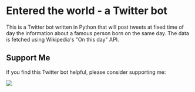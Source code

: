 # Entered the world - a Twitter bot

This is a Twitter bot written in Python that will post tweets at fixed time of day the information about a famous person born on the same day. The data is fetched using Wikipedia's "On this day" API.

## Support Me

If you find this Twitter bot helpful, please consider supporting me:

<a href="https://www.buymeacoffee.com/neerkoli"><img src="https://img.buymeacoffee.com/button-api/?text=Buy me a coffee&emoji=&slug=neerkoli&button_colour=FFDD00&font_colour=000000&font_family=Cookie&outline_colour=000000&coffee_colour=ffffff" /></a>
